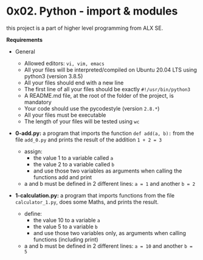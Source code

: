 # 0x02. Python - import & modules
this project is a part of higher level programming from ALX SE.

**Requirements**

- General
  - Allowed editors: `vi, vim, emacs`
  - All your files will be interpreted/compiled on Ubuntu 20.04 LTS using python3 (version 3.8.5)
  - All your files should end with a new line
  - The first line of all your files should be exactly `#!/usr/bin/python3`
  - A README.md file, at the root of the folder of the project, is mandatory
  - Your code should use the pycodestyle (version `2.8.*`)
  - All your files must be executable
  - The length of your files will be tested using `wc`

- **0-add.py:**
a program that imports the function `def add(a, b):` from the file `add_0.py` and prints the result of the addition `1 + 2 = 3`
  - assign:
    - the value 1 to a variable called `a`
    - the value 2 to a variable called `b`
    - and use those two variables as arguments when calling the functions add and print
  - a and b must be defined in 2 different lines: `a = 1` and another `b = 2`

- **1-calculation.py:**
a program that imports functions from the file `calculator_1.py`, does some Maths, and prints the result.
  - define:
    - the value 10 to a variable `a`
    - the value 5 to a variable `b`
    - and use those two variables only, as arguments when calling functions (including print)
  - a and b must be defined in 2 different lines: `a = 10` and another `b = 5`
